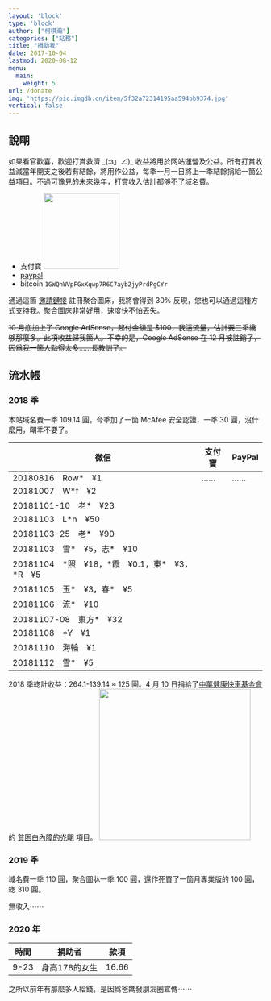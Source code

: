 ```yaml
---
layout: 'block'
type: 'block'
author: ["柯棋瀚"]
categories: ["站務"]
title: "捐助我"
date: 2017-10-04
lastmod: 2020-08-12
menu:
  main:
    weight: 5
url: /donate
img: 'https://pic.imgdb.cn/item/5f32a72314195aa594bb9374.jpg'
vertical: false
---
```


## 說朙

如果看官歡喜，歡迎打賞救濟 \_(:з」∠)_ 收益將用於网站運營及公益。所有打賞收益減當年開支之後若有結餘，將用作公益，每秊一月一日將上一秊結餘捐給一箇公益項目。不過可豫見的未來幾年，打賞收入估計都够不了域名費。

- 支付寶 <img src="https://pic.imgdb.cn/pic/5bf82416c4ff9e058246008d" width="150" >
- [paypal](https://paypal.me/kujihhoe) 
- bitcoin `1GWQhWVpFGxKqwp7R6C7ayb2jyPrdPgCYr`

通過這箇 [邀請鏈接](https://pic.imgdb.cn/signup?from_id=5be2af239dc6d6b928f1a085) 註冊聚合圖床，我將會得到 30% 反現，您也可以通過這種方式支持我。聚合圖床非常好用，速度快不怕丟失。

~~10 月底加上了 Google AdSense，起付金額是 $100，我這流量，估計要三秊纔够那麼多。此項收益歸我箇人。不幸的是，Google AdSense 在 12 月被註銷了，因爲我一箇人點得太多……長教訓了。~~

## 流水帳

### 2018 秊

本站域名費一秊 109.14 圓，今秊加了一箇 McAfee 安全認證，一秊 30 圓，沒什麼用，朙秊不要了。

| 微信                                                  | 支付寶 | PayPal |
| ----------------------------------------------------- | ------ | ------ |
| 20180816　Row*　¥1                            | ……     | ……     |
| 20181007　W*f　¥2                                     |        |        |
| 20181101-10　老*　¥23                                |        |        |
| 20181103　L*n　¥50                                    |        |        |
| 20181103-25　老*　¥90                                |        |        |
| 20181103　雪*　¥5，志*　¥10                 |        |        |
| 20181104　\*照　¥18，\*霞　¥0.1，東*　¥3，*R　¥5 |        |        |
| 20181105　玉*　¥3，春*　¥5                        |        |        |
| 20181106　流*　¥10                                 |        |        |
| 20181107-08　東方*　¥32                            |        |        |
| 20181108　\*Y　¥1                                     |        |        |
| 20181110　海輪　¥1                                    |        |        |
| 20181112　雪*　¥5                                |        |        |

2018 秊緫計收益：264.1-139.14 ≈ 125 圓。4 月 10 日捐給了<u>中蕐健康快車基金會</u>的 [貧困白內障的灮朙](https://gongyi.qq.com/loveplan/wangjuguangming.htm) 項目。 <img src="https://pic.superbed.cn/item/5cad4a783a213b0417f6943f" width=300>

### 2019 秊

域名費一秊 110 圓，聚合圖牀一秊 100 圓，還作死買了一箇月專業版的 100 圓，緫 310 圓。

無收入⋯⋯

### 2020 年

| 時間 | 捐助者        | 款項  |
| ---- | ------------- | ----- |
| 9-23 | 身高178的女生 | 16.66 |

之所以前年有那麼多人給錢，是因爲爸媽發朋友圈宣傳⋯⋯

